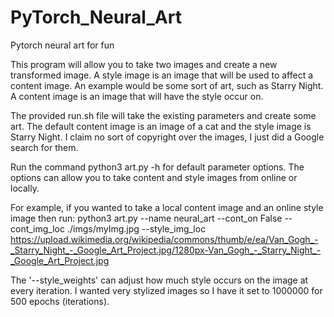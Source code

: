 # PyTorch_Neural_Art
Pytorch neural art for fun

This program will allow you to take two images and create a new transformed image.
A style image is an image that will be used to affect a content image. An example would be some sort of art, such as Starry Night.
A content image is an image that will have the style occur on.

The provided run.sh file will take the existing parameters and create some art. The default content image is an image of a cat and the style image is Starry Night. I claim no sort of copyright over the images, I just did a Google search for them.

Run the command python3 art.py -h for default parameter options.
The options can allow you to take content and style images from online or locally.

For example, if you wanted to take a local content image and an online style image then run:
python3 art.py --name neural_art --cont_on False --cont_img_loc ./imgs/myImg.jpg --style_img_loc https://upload.wikimedia.org/wikipedia/commons/thumb/e/ea/Van_Gogh_-_Starry_Night_-_Google_Art_Project.jpg/1280px-Van_Gogh_-_Starry_Night_-_Google_Art_Project.jpg

The '--style_weights' can adjust how much style occurs on the image at every iteration. I wanted very stylized images so I have it set to 1000000 for 500 epochs (iterations).
